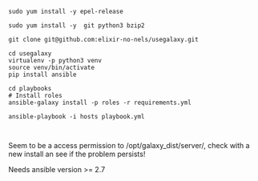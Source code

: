 
```
sudo yum install -y epel-release 

sudo yum install -y  git python3 bzip2

git clone git@github.com:elixir-no-nels/usegalaxy.git

cd usegalaxy
virtualenv -p python3 venv
source venv/bin/activate
pip install ansible

cd playbooks
# Install roles
ansible-galaxy install -p roles -r requirements.yml

ansible-playbook -i hosts playbook.yml



```

Seem to be a access permission to /opt/galaxy_dist/server/, check with a new install an see if the problem persists!


Needs ansible version >=  2.7



